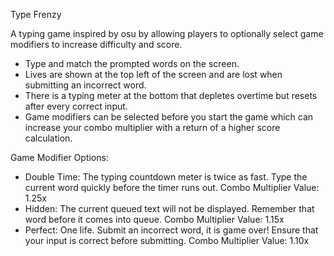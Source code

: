 Type Frenzy

A typing game inspired by osu by allowing players to optionally select game modifiers to increase difficulty and score.

- Type and match the prompted words on the screen.
- Lives are shown at the top left of the screen and are lost when submitting an incorrect word.
- There is a typing meter at the bottom that depletes overtime but resets after every correct input.
- Game modifiers can be selected before you start the game which can increase your combo multiplier with a return of a higher score calculation.

Game Modifier Options:
- Double Time: The typing countdown meter is twice as fast. Type the current word quickly before the timer runs out. Combo Multiplier Value: 1.25x
- Hidden: The current queued text will not be displayed. Remember that word before it comes into queue. Combo Multiplier Value: 1.15x
- Perfect: One life. Submit an incorrect word, it is game over! Ensure that your input is correct before submitting. Combo Multiplier Value: 1.10x